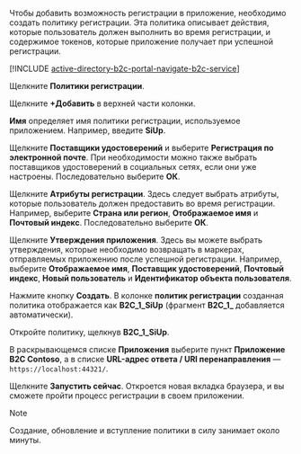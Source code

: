 Чтобы добавить возможность регистрации в приложение, необходимо создать политику регистрации. Эта политика описывает действия, которые пользователь должен выполнить во время регистрации, и содержимое токенов, которые приложение получает при успешной регистрации.

[!INCLUDE [active-directory-b2c-portal-navigate-b2c-service](active-directory-b2c-portal-navigate-b2c-service.md)]

Щелкните **Политики регистрации**.

Щелкните **+Добавить** в верхней части колонки.

**Имя** определяет имя политики регистрации, используемое приложением. Например, введите **SiUp**.

Щелкните **Поставщики удостоверений** и выберите **Регистрация по электронной почте**. При необходимости можно также выбрать поставщиков удостоверений в социальных сетях, если они уже настроены. Последовательно выберите **ОК**.

Щелкните **Атрибуты регистрации**. Здесь следует выбрать атрибуты, которые пользователь должен предоставить во время регистрации. Например, выберите **Страна или регион**, **Отображаемое имя** и **Почтовый индекс**. Последовательно выберите **ОК**.

Щелкните **Утверждения приложения**. Здесь вы можете выбрать утверждения, которые необходимо возвращать в маркерах, отправляемых приложению после успешной регистрации. Например, выберите **Отображаемое имя**, **Поставщик удостоверений**, **Почтовый индекс**, **Новый пользователь** и **Идентификатор объекта пользователя**.

Нажмите кнопку **Создать**. В колонке **политик регистрации** созданная политика отображается как **B2C_1_SiUp** (фрагмент **B2C\_1\_** добавляется автоматически).

Откройте политику, щелкнув **B2C_1_SiUp**.

В раскрывающемся списке **Приложения** выберите пункт **Приложение B2C Contoso**, а в списке **URL-адрес ответа / URI перенаправления** — `https://localhost:44321/`.

Щелкните **Запустить сейчас**. Откроется новая вкладка браузера, и вы сможете пройти процесс регистрации в своем приложении.

> [!NOTE]
> Создание, обновление и вступление политики в силу занимает около минуты.
>
